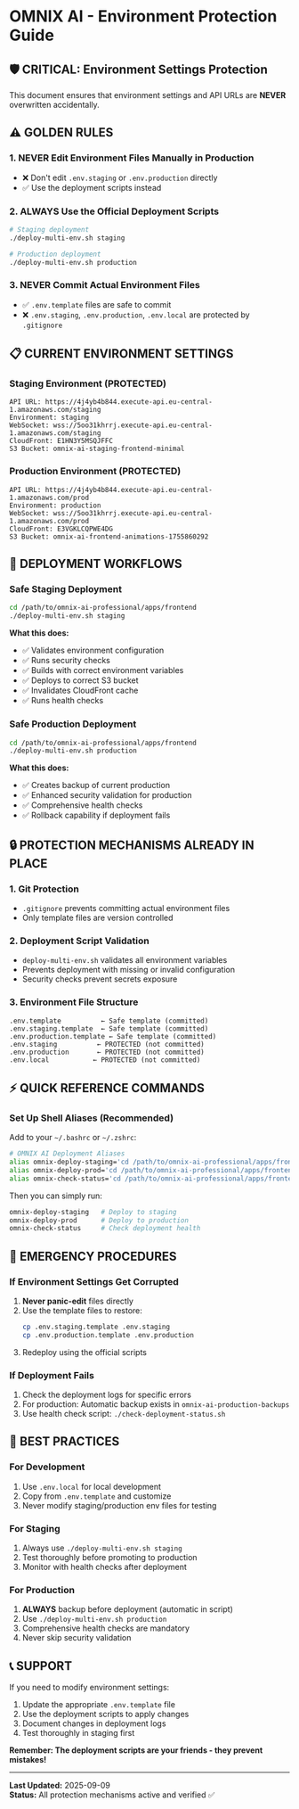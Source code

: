# OMNIX AI - Environment Protection Guide

## 🛡️ CRITICAL: Environment Settings Protection

This document ensures that environment settings and API URLs are **NEVER** overwritten accidentally.

## ⚠️ **GOLDEN RULES**

### 1. **NEVER Edit Environment Files Manually in Production**
- ❌ Don't edit `.env.staging` or `.env.production` directly
- ✅ Use the deployment scripts instead

### 2. **ALWAYS Use the Official Deployment Scripts**
```bash
# Staging deployment
./deploy-multi-env.sh staging

# Production deployment  
./deploy-multi-env.sh production
```

### 3. **NEVER Commit Actual Environment Files**
- ✅ `.env.template` files are safe to commit
- ❌ `.env.staging`, `.env.production`, `.env.local` are protected by `.gitignore`

## 📋 **CURRENT ENVIRONMENT SETTINGS**

### **Staging Environment** (PROTECTED)
```
API URL: https://4j4yb4b844.execute-api.eu-central-1.amazonaws.com/staging
Environment: staging
WebSocket: wss://5oo31khrrj.execute-api.eu-central-1.amazonaws.com/staging  
CloudFront: E1HN3Y5MSQJFFC
S3 Bucket: omnix-ai-staging-frontend-minimal
```

### **Production Environment** (PROTECTED)  
```
API URL: https://4j4yb4b844.execute-api.eu-central-1.amazonaws.com/prod
Environment: production
WebSocket: wss://5oo31khrrj.execute-api.eu-central-1.amazonaws.com/prod
CloudFront: E3VGKLCQPWE4DG  
S3 Bucket: omnix-ai-frontend-animations-1755860292
```

## 🚀 **DEPLOYMENT WORKFLOWS**

### **Safe Staging Deployment**
```bash
cd /path/to/omnix-ai-professional/apps/frontend
./deploy-multi-env.sh staging
```

**What this does:**
- ✅ Validates environment configuration
- ✅ Runs security checks
- ✅ Builds with correct environment variables
- ✅ Deploys to correct S3 bucket
- ✅ Invalidates CloudFront cache
- ✅ Runs health checks

### **Safe Production Deployment**
```bash
cd /path/to/omnix-ai-professional/apps/frontend
./deploy-multi-env.sh production
```

**What this does:**
- ✅ Creates backup of current production
- ✅ Enhanced security validation for production
- ✅ Comprehensive health checks
- ✅ Rollback capability if deployment fails

## 🔒 **PROTECTION MECHANISMS ALREADY IN PLACE**

### 1. **Git Protection**
- `.gitignore` prevents committing actual environment files
- Only template files are version controlled

### 2. **Deployment Script Validation**  
- `deploy-multi-env.sh` validates all environment variables
- Prevents deployment with missing or invalid configuration
- Security checks prevent secrets exposure

### 3. **Environment File Structure**
```
.env.template          ← Safe template (committed)
.env.staging.template  ← Safe template (committed) 
.env.production.template ← Safe template (committed)
.env.staging          ← PROTECTED (not committed)
.env.production       ← PROTECTED (not committed)
.env.local           ← PROTECTED (not committed)
```

## ⚡ **QUICK REFERENCE COMMANDS**

### **Set Up Shell Aliases** (Recommended)
Add to your `~/.bashrc` or `~/.zshrc`:

```bash
# OMNIX AI Deployment Aliases
alias omnix-deploy-staging='cd /path/to/omnix-ai-professional/apps/frontend && ./deploy-multi-env.sh staging'
alias omnix-deploy-prod='cd /path/to/omnix-ai-professional/apps/frontend && ./deploy-multi-env.sh production'
alias omnix-check-status='cd /path/to/omnix-ai-professional/apps/frontend && ./check-deployment-status.sh'
```

Then you can simply run:
```bash
omnix-deploy-staging   # Deploy to staging
omnix-deploy-prod      # Deploy to production
omnix-check-status     # Check deployment health
```

## 🚨 **EMERGENCY PROCEDURES**

### **If Environment Settings Get Corrupted**
1. **Never panic-edit** files directly
2. Use the template files to restore:
   ```bash
   cp .env.staging.template .env.staging
   cp .env.production.template .env.production
   ```
3. Redeploy using the official scripts

### **If Deployment Fails**
1. Check the deployment logs for specific errors
2. For production: Automatic backup exists in `omnix-ai-production-backups`
3. Use health check script: `./check-deployment-status.sh`

## 🎯 **BEST PRACTICES**

### **For Development**
1. Use `.env.local` for local development
2. Copy from `.env.template` and customize
3. Never modify staging/production env files for testing

### **For Staging**  
1. Always use `./deploy-multi-env.sh staging`
2. Test thoroughly before promoting to production
3. Monitor with health checks after deployment

### **For Production**
1. **ALWAYS** backup before deployment (automatic in script)
2. Use `./deploy-multi-env.sh production` 
3. Comprehensive health checks are mandatory
4. Never skip security validation

## 📞 **SUPPORT**

If you need to modify environment settings:
1. Update the appropriate `.env.template` file
2. Use the deployment scripts to apply changes
3. Document changes in deployment logs
4. Test thoroughly in staging first

**Remember: The deployment scripts are your friends - they prevent mistakes!**

---

**Last Updated:** 2025-09-09  
**Status:** All protection mechanisms active and verified ✅
